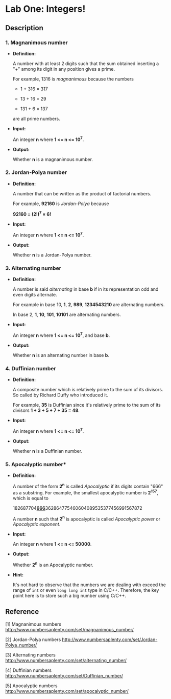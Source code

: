 # Lab One: Integers!

## Description

### 1. Magnanimous number

  - **Definition:**
  
    A number with at least 2 digits such that the sum obtained inserting a "+" among its digit in any position gives a prime.

    For example, 1316 is *magnanimous* because the numbers

    - 1 + 316 = 317
	
    - 13 + 16 = 29
	
    - 131 + 6 = 137

    are all prime numbers.

  - **Input:**

    An integer **n** where **1 <= n <= 10<sup>7</sup>**.

  - **Output:**

    Whether **n** is a magnanimous number.


### 2. Jordan-Polya number

  - **Definition:**
  
    A number that can be written as the product of factorial numbers.

    For example, **92160** is *Jordan-Polya* because 

    **92160 = (2!)<sup>7</sup> &times; 6!**

  - **Input:**

    An integer **n** where **1 <= n <= 10<sup>7</sup>**.

  - **Output:**

    Whether **n** is a Jordan-Polya number.


### 3. Alternating number

  - **Definition:**
  
    A number is said *alternating* in base **b** if in its representation odd and even digits alternate.

    For example in base 10, **1**, **2**, **989**, **1234543210** are alternating numbers.

    In base 2, **1**, **10**, **101**, **10101**  are alternating numbers.

  - **Input:**

    An integer **n** where **1 <= n <= 10<sup>7</sup>**, and base **b**.

  - **Output:**

    Whether **n** is an alternating number in base **b**.


### 4. Duffinian number

  - **Definition:**
  
    A composite number which is relatively prime to the sum of its divisors. So called by Richard Duffy who introduced it.

    For example, **35** is Duffinian since it's relatively prime to the sum of its divisors **1 + 3 + 5 + 7 + 35 = 48**.

  - **Input:**

    An integer **n** where **1 <= n <= 10<sup>7</sup>**.

  - **Output:**

    Whether **n** is a Duffinian number.
  

### 5. Apocalyptic number*

  - **Definition:**
  
    A number of the form **2<sup>n</sup>** is called *Apocalyptic* if its digits contain "666" as a substring. For example, the smallest apocalyptic number is **2<sup>157</sup>**, which is equal to 

    182687704<u>**666**</u>362864775460604089535377456991567872​

    A number **n** such that **2<sup>n</sup>** is apocalyptic is called *Apocalyptic power* or *Apocalyptic exponent*.

  - **Input:**

    An integer **n** where **1 <= n <= 50000**.

  - **Output:**

    Whether **2<sup>n</sup>** is an Apocalyptic number.


  - **Hint:**

    It's not hard to observe that the numbers we are dealing with exceed the range of `int` or even `long long int` type in C/C++. Therefore, the key point here is to store such a big number using C/C++.



## Reference

[1] Magnanimous numbers http://www.numbersaplenty.com/set/magnanimous_number/

[2] Jordan-Polya numbers http://www.numbersaplenty.com/set/Jordan-Polya_number/

[3] Alternating numbers http://www.numbersaplenty.com/set/alternating_number/

[4] Duffinian numbers http://www.numbersaplenty.com/set/Duffinian_number/

[5] Apocalyptic numbers http://www.numbersaplenty.com/set/apocalyptic_number/
